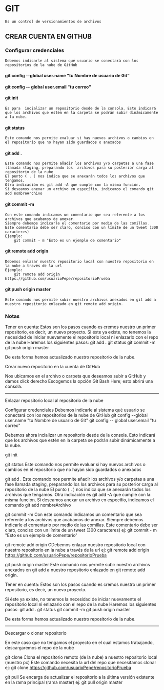 # GIT
    Es un control de versionamientos de archivos

## CREAR CUENTA EN GITHUB

### Configurar credenciales
    Debemos indicarle al sistema qué usuario se conectará con los repositorios de la nube de GitHub

#### git config --global user.name "tu Nombre de usuario de Git"
#### git config -- global user.email "tu correo"

#### git init
    Es para  incializar un repositorio desde de la consola. Esto indicará que los archivos que estén en la carpeta se podrán subir dinámicamente a la nube.

#### git status 
    Este comando nos permite evaluar si hay nuevos archivos o cambios en el repositorio que no hayan sido guardados o anexados

#### git add . 
    Este comando nos permite añadir los archivos y/o carpetas a una fase llamada staging, preparando los  archivos para su posterior carga al repositorio de la nube	
    El punto ( . ) nos indica que se anexarán todos los archivos que tengamos.
    Otra indicación es git add -A que cumple con la misma función.
    Si deseamos anexar un archivo en específio, indicamos el comando git add nombreArchivo

#### git commit -m 
    Con este comando indicamos un comentario que sea referente a los archivos que acabamos de anexar.
	Siempre debemos indicarle el comentario por medio de las comillas. Este comentario debe ser claro, conciso con un límite de un tweet (300 caracteres)
	Ejemplo:
        git commit - m "Esto es un ejemplo de comentario"

#### git remote add origin
    Debemos enlazar nuestro repositorio local con nuestro repositorio en la nube a través de la url
	Ejemplo:
		git remote add origin https://github.com/usuarioPepe/repositorioPrueba

#### git push origin master
    Este comando nos permite subir nuestro archivos anexados en git add a nuestro repositorio enlazado en git remote add origin.

### Notas
Tener en cuenta: Estos son los pasos cuando es cremos nuestro un primer repositorio, es decir, un nuevo proyecto.
Si éste ya existe, no tenemos la necesidad de iniciar nuevamente el repositorio local ni enlazarlo con el repo de la nube
Haremos los siguientes pasos:
    git add .
	git status
	git commit -m
	git push origin master

De esta forma hemos actualizado nuestro repositorio de la nube.




























Crear nuevo repositorio en la cuenta de GitHub

Nos ubicamos en el archivo o carpeta que deseamos subir a GitHub y damos click derecho
Escogemos la opción Git Bash Here; esto abrirá una consola.

-------------------------------------------------------------------------
Enlazar repositorio local al repositorio de la nube

Configurar credenciales
Debemos indicarle al sistema qué usuario se conectará con los repositorios de la nube de GitHub
git config --global user.name "tu Nombre de usuario de Git"
git config -- global user.email "tu correo"


Debemos ahora incializar un repositorio desde de la consola. Esto indicará que los archivos que estén en la carpeta
se podrán subir dinámicamente a la nube.

git init

git status Este comando nos permite evaluar si hay nuevos archivos o cambios en el repositorio que no hayan sido
		guardados o anexados

git add . Este comando nos permite añadir los archivos y/o carpetas a una fase llamada staging, preparando los
		los archivos para su posterior carga al repositorio de la nube
		El punto ( . ) nos indica que se anexarán todos los archivos que tengamos.
		Otra indicación es git add -A que cumple con la misma función.
		Si deseamos anexar un archivo en específio, indicamos el comando git add nombreArchivo

git commit -m Con este comando indicamos un comentario que sea referente a los archivos que acabamos de anexar.
		Siempre debemos indicarle el comentario por medio de las comillas. Este comentario debe ser claro, conciso
		con un límite de un tweet (300 caracteres)
		ej:
			git commit - m "Esto es un ejemplo de comentario"

git remote add origin CDebemos enlazar nuestro repositorio local con nuestro repositorio en la nube a través de la url
		ej:
			git remote add origin https://github.com/usuarioPepe/repositorioPrueba

git push origin master Este comando nos permite subir nuestro archivos anexados en git add a nuestro repositorio enlazado
			en git remote add origin.

Tener en cuenta: Estos son los pasos cuando es cremos nuestro un primer repositorio, es decir, un nuevo proyecto.


Si éste ya existe, no tenemos la necesidad de iniciar nuevamente el repositorio local ni enlazarlo con el repo de la nube
Haremos los siguientes pasos:
	git add .
	git status
	git commit -m
	git push origin master

De esta forma hemos actualizado nuestro repositorio de la nube.



-------------------------------------------------------------------------------------------

Descargar o clonar repositorio

En este caso que no tengamos el proyecto en el cual estamos trabajando, descargaremos el repo de la nube

git clone Clona el repositorio remoto (de la nube) a nuestro repositorio local (nuestro pc)
		Este comando necesita la url del repo que necesitamos clonar
		ej: 
			git clone https://github.com/usuarioPepe/repositorioPrueba

git pull Se encarga de actualizar el repositorio a la última versión existente en la rama principal (rama master)
	ej:
		git pull origin master

